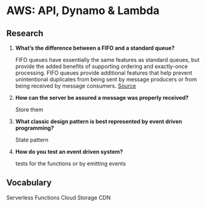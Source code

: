 # AWS: API, Dynamo & Lambda

## Research

1. **What’s the difference between a FIFO and a standard queue?**

    FIFO queues have essentially the same features as standard queues, but provide the added benefits of supporting ordering and exactly-once processing. FIFO queues provide additional features that help prevent unintentional duplicates from being sent by message producers or from being received by message consumers. [Source](https://aws.amazon.com/about-aws/whats-new/2016/11/amazon-sqs-introduces-fifo-queues-with-exactly-once-processing-and-lower-prices-for-standard-queues/#:~:text=FIFO%20queues%20have%20essentially%20the,being%20received%20by%20message%20consumers.)

2. **How can the server be assured a message was properly received?**

    Store them

3. **What classic design pattern is best represented by event driven programming?**

    State pattern

4. **How do you test an event driven system?**

    tests for the functions or by emitting events

## Vocabulary

Serverless Functions
Cloud Storage
CDN